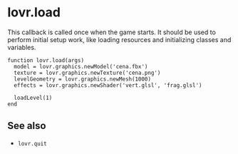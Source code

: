 <!--
category: callback
-->

lovr.load
===

This callback is called once when the game starts.  It should be used to perform initial setup work,
like loading resources and initializing classes and variables.

    function lovr.load(args)
      model = lovr.graphics.newModel('cena.fbx')
      texture = lovr.graphics.newTexture('cena.png')
      levelGeometry = lovr.graphics.newMesh(1000)
      effects = lovr.graphics.newShader('vert.glsl', 'frag.glsl')

      loadLevel(1)
    end

See also
---

- `lovr.quit`
